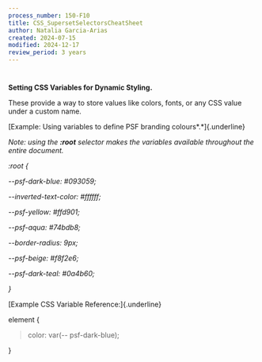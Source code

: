 ```yaml
---
process_number: 150-F10
title: CSS_SupersetSelectorsCheatSheet
author: Natalia Garcia-Arias
created: 2024-07-15
modified: 2024-12-17
review_period: 3 years
---
```


# 



**Setting CSS Variables for Dynamic Styling.**



These provide a way to store values like colors, fonts, or any CSS value under a custom name.



[Example: Using variables to define PSF branding colours*.*]{.underline}



*Note: using the **:root** selector makes the variables available throughout the entire document.*



*:root {*



*\--psf-dark-blue: #093059;*



*\--inverted-text-color: #ffffff;*



*\--psf-yellow: #ffd901;*



*\--psf-aqua: #74bdb8;*



*\--border-radius: 9px;*



*\--psf-beige: #f8f2e6;*



*\--psf-dark-teal: #0a4b60;*



*}*



[Example CSS Variable Reference:]{.underline}



element {



> color: var(\-- psf-dark-blue);



}
